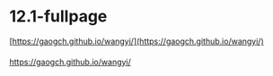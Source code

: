 # 12.1-fullpage

[https://gaogch.github.io/wangyi/](https://gaogch.github.io/wangyi/)  

####
https://gaogch.github.io/wangyi/
